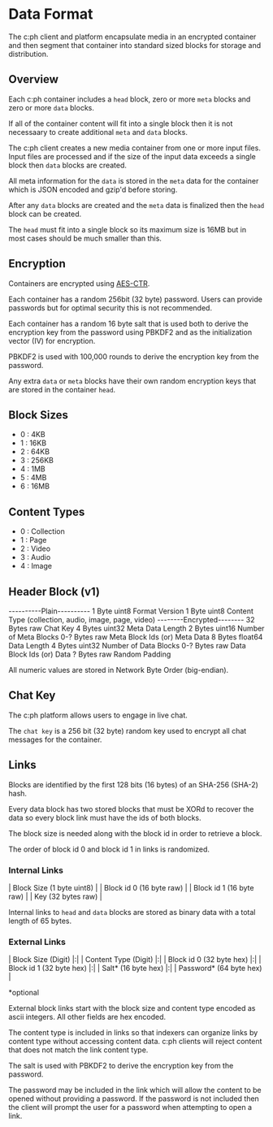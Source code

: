 # Data Format

The c:ph client and platform encapsulate media in an encrypted container
and then segment that container into standard sized blocks for storage and
distribution.

## Overview

Each c:ph container includes a `head` block, zero or more `meta` blocks and
zero or more `data` blocks.

If all of the container content will fit into a single block then it is not
necessaary to create additional `meta` and `data` blocks.

The c:ph client creates a new media container from one or more input files.
Input files are processed and if the size of the input data exceeds a single
block then `data` blocks are created.

All meta information for the `data` is stored in the `meta` data for the
container which is JSON encoded and gzip'd before storing.

After any `data` blocks are created and the `meta` data is finalized then the
`head` block can be created.

The `head` must fit into a single block so its maximum size is 16MB but in
most cases should be much smaller than this.

## Encryption

Containers are encrypted using [AES-CTR].

Each container has a random 256bit (32 byte) password. Users can provide
passwords but for optimal security this is not recommended.

Each container has a random 16 byte salt that is used both to derive the
encryption key from the password using PBKDF2 and as the initialization
vector (IV) for encryption.

PBKDF2 is used with 100,000 rounds to derive the encryption key from the
password.

Any extra `data` or `meta` blocks have their own random encryption keys that
are stored in the container `head`.

[AES-CTR]: https://tools.ietf.org/html/rfc3686

## Block Sizes

* 0 : 4KB
* 1 : 16KB
* 2 : 64KB
* 3 : 256KB 
* 4 : 1MB
* 5 : 4MB
* 6 : 16MB

## Content Types

* 0 : Collection
* 1 : Page
* 2 : Video
* 3 : Audio
* 4 : Image

## Header Block (v1)

----------Plain----------
1 Byte          uint8   Format Version
1 Byte          uint8   Content Type (collection, audio, image, page, video)
--------Encrypted--------
32 Bytes        raw     Chat Key
4 Bytes         uint32  Meta Data Length
2 Bytes         uint16  Number of Meta Blocks
0-? Bytes       raw     Meta Block Ids (or) Meta Data
8 Bytes         float64 Data Length
4 Bytes         uint32  Number of Data Blocks
0-? Bytes       raw     Data Block Ids (or) Data
? Bytes         raw     Random Padding

All numeric values are stored in Network Byte Order (big-endian).

## Chat Key

The c:ph platform allows users to engage in live chat.

The `chat key` is a 256 bit (32 byte) random key used to encrypt all chat
messages for the container.

## Links

Blocks are identified by the first 128 bits (16 bytes) of an SHA-256 (SHA-2)
hash.

Every data block has two stored blocks that must be XORd to recover the data so
every block link must have the ids of both blocks.

The block size is needed along with the block id in order to retrieve a block.

The order of block id 0 and block id 1 in links is randomized.

### Internal Links

| Block Size (1 byte uint8) |
| Block id 0 (16 byte raw)  |
| Block id 1 (16 byte raw)  |
| Key (32 bytes raw)        | 

Internal links to `head` and `data` blocks are stored as binary data with a
total length of 65 bytes.

### External Links

| Block Size (Digit)       |:|
| Content Type (Digit)     |:|
| Block id 0 (32 byte hex) |:|
| Block id 1 (32 byte hex) |:|
| Salt* (16 byte hex)      |:|
| Password* (64 byte hex)  |

\*optional

External block links start with the block size and content type encoded as
ascii integers. All other fields are hex encoded.

The content type is included in links so that indexers can organize links by
content type without accessing content data. c:ph clients will reject content
that does not match the link content type.

The salt is used with PBKDF2 to derive the encryption key from the password.

The password may be included in the link which will allow the content to be
opened without providing a password. If the password is not included then the
client will prompt the user for a password when attempting to open a link.